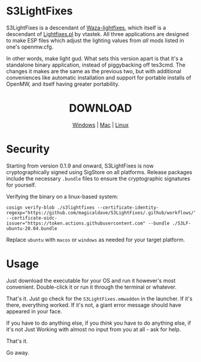 # S3LightFixes

S3LightFixes is a descendant of [Waza-lightfixes](https://modding-openmw.com/mods/waza_lightfixes/), which itself is a descendant of [Lightfixes.pl](https://modding-openmw.com/tips/custom-shaders/#lightfixes-plugin) by vtastek. All three applications are designed to make ESP files which adjust the lighting values from *all* mods listed in one's openmw.cfg. 

In other words, make light gud. What sets this version apart is that it's a standalone binary application, instead of piggybacking off tes3cmd. The changes it makes are the same as the previous two, but with additional conveniences like automatic installation and support for portable installs of OpenMW, and itself having greater portability.

<div align="center">
<h1>DOWNLOAD</h1>

[Windows](https://github.com/magicaldave/S3LightFixes/releases/latest/download/windows-latest.zip) | [Mac](https://github.com/magicaldave/S3LightFixes/releases/latest/download/macos-latest.zip) | [Linux](https://github.com/magicaldave/S3LightFixes/releases/latest/download/ubuntu-latest.zip)
</div>

# Security
Starting from version 0.1.9 and onward, S3LightFixes is now cryptographically signed using SigStore on all platforms. Release packages include the necessary `.bundle` files to ensure the cryptographic signatures for yourself.

Verifying the binary on a linux-based system:
```
cosign verify-blob ./s3lightfixes --certificate-identity-regexp="https://github.com/magicaldave/S3LightFixes/.github/workflows/" --certificate-oidc-issuer="https://token.actions.githubusercontent.com" --bundle ./S3LF-ubuntu-20.04.bundle
```
Replace `ubuntu` with `macos` or `windows` as needed for your target platform.

# Usage

Just download the executable for your OS and run it however's most convenient. Double-click it or run it through the terminal or whatever.

That's it. Just go check for the `S3LightFixes.omwaddon` in the launcher. If it's there, everything worked. If it's not, a giant error message should have appeared in your face.

If you have to do anything else, if you *think* you have to do anything else, if it's not Just Working with almost no input from you at all - ask for help.

That's it.

Go away.
